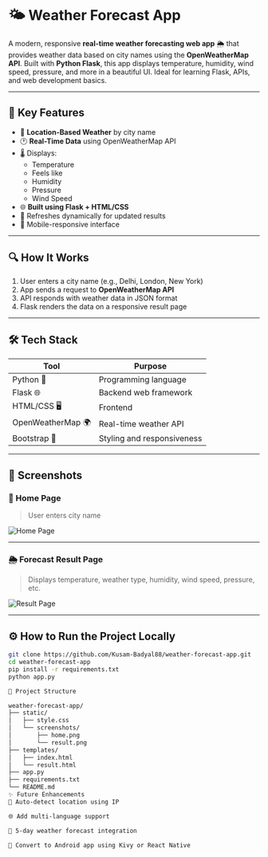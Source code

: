 # 🌤️ **Weather Forecast App**

A modern, responsive **real-time weather forecasting web app** 🌦️ that provides weather data based on city names using the **OpenWeatherMap API**. Built with **Python Flask**, this app displays temperature, humidity, wind speed, pressure, and more in a beautiful UI. Ideal for learning Flask, APIs, and web development basics.

---

## 🌟 Key Features

- 📍 **Location-Based Weather** by city name
- 🕐 **Real-Time Data** using OpenWeatherMap API
- 🌡️ Displays:
  - Temperature
  - Feels like
  - Humidity
  - Pressure
  - Wind Speed
- 🌐 **Built using Flask + HTML/CSS**
- 🔄 Refreshes dynamically for updated results
- 📱 Mobile-responsive interface

---

## 🔍 How It Works

1. User enters a city name (e.g., Delhi, London, New York)
2. App sends a request to **OpenWeatherMap API**
3. API responds with weather data in JSON format
4. Flask renders the data on a responsive result page

---

## 🛠️ Tech Stack

| Tool            | Purpose                      |
|-----------------|------------------------------|
| Python 🐍        | Programming language          |
| Flask 🌐         | Backend web framework         |
| HTML/CSS 🖥️      | Frontend                     |
| OpenWeatherMap 🌍 | Real-time weather API         |
| Bootstrap 🎨     | Styling and responsiveness    |

---

## 📸 Screenshots

### 🌆 Home Page

> User enters city name

![Home Page](https://github.com/Kusam-Badyal88/weather-forecast-app/blob/master/static/screenshots/home.png?raw=true)

---

### 🌦️ Forecast Result Page

> Displays temperature, weather type, humidity, wind speed, pressure, etc.

![Result Page](https://github.com/Kusam-Badyal88/weather-forecast-app/blob/master/static/screenshots/result.png?raw=true)

---

## ⚙️ How to Run the Project Locally

```bash
git clone https://github.com/Kusam-Badyal88/weather-forecast-app.git
cd weather-forecast-app
pip install -r requirements.txt
python app.py

📂 Project Structure

weather-forecast-app/
├── static/
│   ├── style.css
│   └── screenshots/
│       ├── home.png
│       └── result.png
├── templates/
│   ├── index.html
│   └── result.html
├── app.py
├── requirements.txt
└── README.md
✨ Future Enhancements
📍 Auto-detect location using IP

🌐 Add multi-language support

📆 5-day weather forecast integration

📱 Convert to Android app using Kivy or React Native
